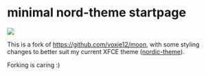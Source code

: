 # minimal nord-theme startpage

![](/home/dribe/Desktop/Screenshot_2021-12-28_17-46-42.png)

This is a fork of https://github.com/voxie12/moon, with some styling changes to better suit my current XFCE theme ([nordic-theme](https://aur.archlinux.org/packages/nordic-theme/)).

Forking is caring :)
